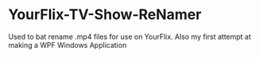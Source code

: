 # YourFlix-TV-Show-ReNamer
 Used to bat rename .mp4 files for use on YourFlix. Also my first attempt at making a WPF Windows Application
